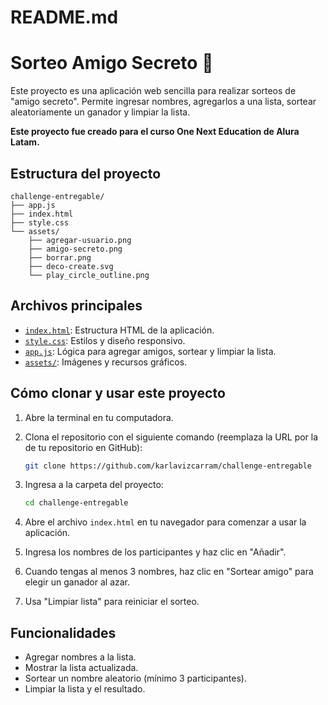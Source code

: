 # README.md
# Sorteo Amigo Secreto 🎁

Este proyecto es una aplicación web sencilla para realizar sorteos de "amigo secreto". Permite ingresar nombres, agregarlos a una lista, sortear aleatoriamente un ganador y limpiar la lista.

**Este proyecto fue creado para el curso One Next Education de Alura Latam.**

## Estructura del proyecto

```
challenge-entregable/
├── app.js
├── index.html
├── style.css
└── assets/
    ├── agregar-usuario.png
    ├── amigo-secreto.png
    ├── borrar.png
    ├── deco-create.svg
    └── play_circle_outline.png
```

## Archivos principales

- [`index.html`](index.html): Estructura HTML de la aplicación.
- [`style.css`](style.css): Estilos y diseño responsivo.
- [`app.js`](app.js): Lógica para agregar amigos, sortear y limpiar la lista.
- [`assets/`](assets): Imágenes y recursos gráficos.

## Cómo clonar y usar este proyecto

1. Abre la terminal en tu computadora.
2. Clona el repositorio con el siguiente comando (reemplaza la URL por la de tu repositorio en GitHub):

   ```bash
   git clone https://github.com/karlavizcarram/challenge-entregable
   ```

3. Ingresa a la carpeta del proyecto:

   ```bash
   cd challenge-entregable
   ```

4. Abre el archivo `index.html` en tu navegador para comenzar a usar la aplicación.

5. Ingresa los nombres de los participantes y haz clic en "Añadir".
6. Cuando tengas al menos 3 nombres, haz clic en "Sortear amigo" para elegir un ganador al azar.
7. Usa "Limpiar lista" para reiniciar el sorteo.

## Funcionalidades

- Agregar nombres a la lista.
- Mostrar la lista actualizada.
- Sortear un nombre aleatorio (mínimo 3 participantes).
- Limpiar la lista y el resultado.
